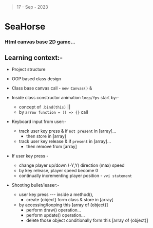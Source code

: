> 17 - Sep - 2023

# SeaHorse 
### Html canvas base 2D game... 


## Learning context:-
* Project structure
* OOP based class design
* Class base canvas call - `new Canvas()` & 

* Inside class constructor animation `loop/fps` start by:- 
    * concept of `.bind(this)` ||
    * by `arrow function = () => {}` call

* Keyboard input from user:-
    * track user key press & if `not present` in [array]...
        * then store in [array]
    * track user key release & if `present` in [array]...
        * then remove from [array]

* If user key press -
    * change player up/down (-Y,Y) direction (max) speed
    * by key release, player speed become 0
    * continually incrementing player position - `vvi statement`

* Shooting bullet/leaser:-
    * user key press --- inside a method(), 
        * create {object} form class & store in [array]
    * by accessing/looping this [array of {object}]
        * perform draw() operation...
        * perform update() operation...
        * delete those object conditionally form this [array of {object}]

